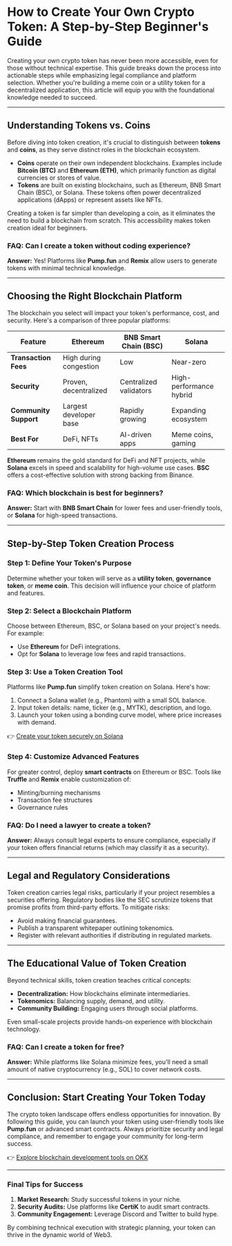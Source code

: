 # How to Create Your Own Crypto Token: A Step-by-Step Beginner's Guide

Creating your own crypto token has never been more accessible, even for those without technical expertise. This guide breaks down the process into actionable steps while emphasizing legal compliance and platform selection. Whether you're building a meme coin or a utility token for a decentralized application, this article will equip you with the foundational knowledge needed to succeed.

---

## Understanding Tokens vs. Coins

Before diving into token creation, it's crucial to distinguish between **tokens** and **coins**, as they serve distinct roles in the blockchain ecosystem.

- **Coins** operate on their own independent blockchains. Examples include **Bitcoin (BTC)** and **Ethereum (ETH)**, which primarily function as digital currencies or stores of value.
- **Tokens** are built on existing blockchains, such as Ethereum, BNB Smart Chain (BSC), or Solana. These tokens often power decentralized applications (dApps) or represent assets like NFTs.

Creating a token is far simpler than developing a coin, as it eliminates the need to build a blockchain from scratch. This accessibility makes token creation ideal for beginners.

### FAQ: Can I create a token without coding experience?  
**Answer:** Yes! Platforms like **Pump.fun** and **Remix** allow users to generate tokens with minimal technical knowledge.

---

## Choosing the Right Blockchain Platform

The blockchain you select will impact your token's performance, cost, and security. Here's a comparison of three popular platforms:

| Feature                | Ethereum               | BNB Smart Chain (BSC)    | Solana                  |
|------------------------|------------------------|--------------------------|-------------------------|
| **Transaction Fees**   | High during congestion | Low                      | Near-zero               |
| **Security**           | Proven, decentralized  | Centralized validators   | High-performance hybrid |
| **Community Support**  | Largest developer base | Rapidly growing          | Expanding ecosystem     |
| **Best For**           | DeFi, NFTs             | AI-driven apps           | Meme coins, gaming      |

**Ethereum** remains the gold standard for DeFi and NFT projects, while **Solana** excels in speed and scalability for high-volume use cases. **BSC** offers a cost-effective solution with strong backing from Binance.

### FAQ: Which blockchain is best for beginners?  
**Answer:** Start with **BNB Smart Chain** for lower fees and user-friendly tools, or **Solana** for high-speed transactions.

---

## Step-by-Step Token Creation Process

### Step 1: Define Your Token's Purpose  
Determine whether your token will serve as a **utility token**, **governance token**, or **meme coin**. This decision will influence your choice of platform and features.

### Step 2: Select a Blockchain Platform  
Choose between Ethereum, BSC, or Solana based on your project's needs. For example:
- Use **Ethereum** for DeFi integrations.
- Opt for **Solana** to leverage low fees and rapid transactions.

### Step 3: Use a Token Creation Tool  
Platforms like **Pump.fun** simplify token creation on Solana. Here's how:
1. Connect a Solana wallet (e.g., Phantom) with a small SOL balance.
2. Input token details: name, ticker (e.g., MYTK), description, and logo.
3. Launch your token using a bonding curve model, where price increases with demand.

👉 [Create your token securely on Solana](https://bit.ly/okx-bonus)

### Step 4: Customize Advanced Features  
For greater control, deploy **smart contracts** on Ethereum or BSC. Tools like **Truffle** and **Remix** enable customization of:
- Minting/burning mechanisms
- Transaction fee structures
- Governance rules

### FAQ: Do I need a lawyer to create a token?  
**Answer:** Always consult legal experts to ensure compliance, especially if your token offers financial returns (which may classify it as a security).

---

## Legal and Regulatory Considerations

Token creation carries legal risks, particularly if your project resembles a securities offering. Regulatory bodies like the SEC scrutinize tokens that promise profits from third-party efforts. To mitigate risks:
- Avoid making financial guarantees.
- Publish a transparent whitepaper outlining tokenomics.
- Register with relevant authorities if distributing in regulated markets.

---

## The Educational Value of Token Creation

Beyond technical skills, token creation teaches critical concepts:
- **Decentralization:** How blockchains eliminate intermediaries.
- **Tokenomics:** Balancing supply, demand, and utility.
- **Community Building:** Engaging users through social platforms.

Even small-scale projects provide hands-on experience with blockchain technology.

### FAQ: Can I create a token for free?  
**Answer:** While platforms like Solana minimize fees, you'll need a small amount of native cryptocurrency (e.g., SOL) to cover network costs.

---

## Conclusion: Start Creating Your Token Today

The crypto token landscape offers endless opportunities for innovation. By following this guide, you can launch your token using user-friendly tools like **Pump.fun** or advanced smart contracts. Always prioritize security and legal compliance, and remember to engage your community for long-term success.

👉 [Explore blockchain development tools on OKX](https://bit.ly/okx-bonus)

---

### Final Tips for Success  
1. **Market Research:** Study successful tokens in your niche.  
2. **Security Audits:** Use platforms like **CertiK** to audit smart contracts.  
3. **Community Engagement:** Leverage Discord and Twitter to build hype.  

By combining technical execution with strategic planning, your token can thrive in the dynamic world of Web3.